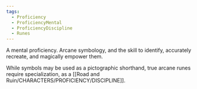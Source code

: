 ```yaml
---
tags:
  - Proficiency
  - ProficiencyMental
  - ProficiencyDiscipline
  - Runes
---
```

A mental proficiency. Arcane symbology, and the skill to identify, accurately recreate, and magically empower them.

While symbols may be used as a pictographic shorthand, true arcane runes require specialization, as a [[Road and Ruin/CHARACTERS/PROFICIENCY/DISCIPLINE]].